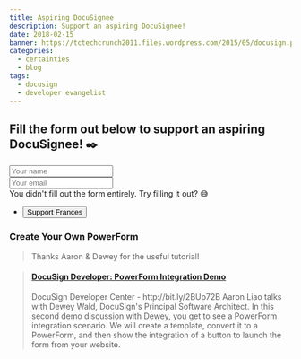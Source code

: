 ```yaml
---
title: Aspiring DocuSignee
description: Support an aspiring DocuSignee!
date: 2018-02-15
banner: https://tctechcrunch2011.files.wordpress.com/2015/05/docusign.png
categories:
  - certainties
  - blog
tags:
  - docusign
  - developer evangelist
---
```


## Fill the form out below to support an aspiring DocuSignee! ✒️

<section>
  <form>
    <div class="field half first">
      <input autocomplete="on" type="text" name="name" id="applicantName" placeholder="Your name">
    </div>
    <div class="field half">
      <input autocomplete="on" type="email" name="email" id="applicantEmail" placeholder="Your email">
    </div>
    <div class="warning-message">
      You didn't fill out the form entirely. Try filling it out? 😅
    </div>
    <ul class="actions">
      <li>
        <button onclick="docuSign()" class="button big">Support Frances</button>
      </li>
    </ul>
  </form>
</section>

### Create Your Own PowerForm

> Thanks Aaron & Dewey for the useful tutorial!

<blockquote class="embedly-card"><h4><a href="https://www.youtube.com/watch?v=YlHORJFj5C4&t=67s">DocuSign Developer: PowerForm Integration Demo</a></h4><p>DocuSign Developer Center - http://bit.ly/2BUp72B Aaron Liao talks with Dewey Wald, DocuSign's Principal Software Architect. In this second demo discussion with Dewey, you get to see a PowerForm integration scenario. We will create a template, convert it to a PowerForm, and then show the integration of a button to launch the form from your website.</p></blockquote>
<script async src="//cdn.embedly.com/widgets/platform.js" charset="UTF-8"></script>

<script src="https://code.jquery.com/jquery-3.3.1.slim.min.js" integrity="sha256-3edrmyuQ0w65f8gfBsqowzjJe2iM6n0nKciPUp8y+7E=" crossorigin="anonymous"></script>

<script>
  // initially hide warning message
  $(".warning-message").hide();
  // DocuSign
  function docuSign() {
    if (!$("#applicantEmail").val() || !$("#applicantName").val()) {
      // if no values, show warning message
      $(".warning-message").show();
    } else {
      // PowerForm
      var url = "https://demo.docusign.net/Member/PowerFormSigning.aspx?PowerFormId=18bd5af0-3a6f-4d59-9400-82d7be18cc2e";

      // set email
      url += "&Applicant_Email=" + encodeURIComponent($("#applicantEmail").val());
      // set name
      url += "&Applicant_UserName=" + encodeURIComponent($("#applicantName").val());
      // set updated URL
      window.location.href = url;
    }
  }
</script>
